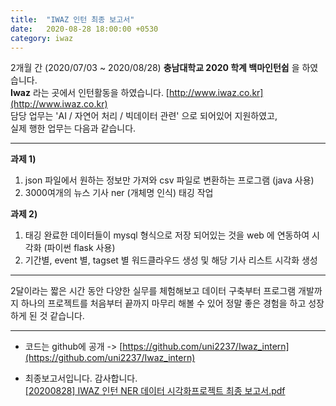 ```yaml
---
title:  "IWAZ 인턴 최종 보고서"
date:   2020-08-28 18:00:00 +0530
category: iwaz   
---  
```

2개월 간 (2020/07/03 ~ 2020/08/28) **충남대학교 2020 학계 백마인턴쉽** 을 하였습니다.   
**Iwaz** 라는 곳에서 인턴활동을 하였습니다. [http://www.iwaz.co.kr](http://www.iwaz.co.kr)  
담당 업무는  'AI / 자연어 처리 / 빅데이터 관련' 으로 되어있어 지원하였고,   
실제 행한 업무는 다음과 같습니다. 

---   


**과제 1)**  
1. json 파일에서 원하는 정보만 가져와 csv 파일로 변환하는 프로그램 (java 사용)  
2. 3000여개의 뉴스 기사 ner (개체명 인식) 태깅 작업  

**과제 2)**  
1. 태깅 완료한 데이터들이 mysql 형식으로 저장 되어있는 것을 web 에 연동하여 시각화 (파이썬 flask 사용)  
2. 기간별, event 별, tagset 별 워드클라우드 생성 및 해당 기사 리스트 시각화 생성  

---  

2달이라는 짧은 시간 동안 다양한 실무를 체험해보고 데이터 구축부터 프로그램 개발까지 하나의 프로젝트를
처음부터 끝까지 마무리 해볼 수 있어 정말 좋은 경험을 하고 성장하게 된 것 같습니다.   

---  

- 코드는 github에 공개 -> [https://github.com/uni2237/Iwaz_intern](https://github.com/uni2237/Iwaz_intern)    

- 최종보고서입니다. 감사합니다.    
[[20200828] IWAZ 인턴 NER 데이터 시각화프로젝트 최종 보고서.pdf](https://github.com/uni2237/uni2237.github.io/files/5310532/20200828.IWAZ.NER.pdf)  
